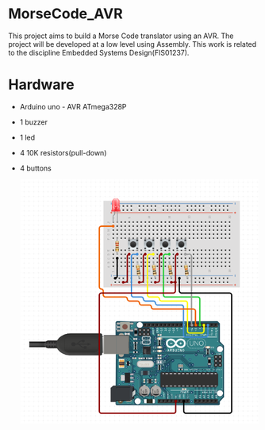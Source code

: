 # MorseCode_AVR

This project aims to build a Morse Code translator using an AVR. The project will be developed at a low level using Assembly.
This work is related to the discipline Embedded Systems Design(FIS01237).

# Hardware
* Arduino uno - AVR ATmega328P
* 1 buzzer
* 1 led
* 4 10K resistors(pull-down)
* 4 buttons

  ![](https://github.com/giovanni-br/MorseCode_AVR/blob/main/morse%20code.png)





